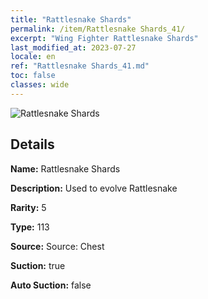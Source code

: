 ```yaml
---
title: "Rattlesnake Shards"
permalink: /item/Rattlesnake Shards_41/
excerpt: "Wing Fighter Rattlesnake Shards"
last_modified_at: 2023-07-27
locale: en
ref: "Rattlesnake Shards_41.md"
toc: false
classes: wide
---
```



 ![Rattlesnake Shards](/images/item/Rattlesnake_Shards_p.png)



## Details

 **Name:** Rattlesnake Shards 

 **Description:** Used to evolve Rattlesnake

 **Rarity:** 5 

 **Type:** 113 

 **Source:** Source: Chest 

 **Suction:** true 

 **Auto Suction:** false 


